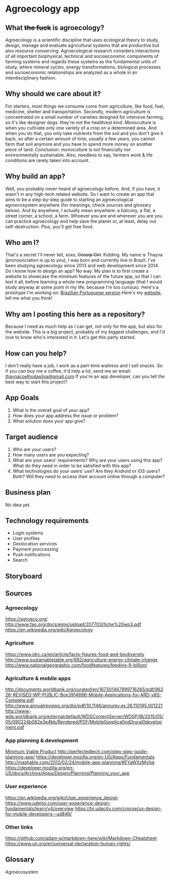 # Agroecology app

## What ~~the fuck~~ is agroecology?
Agroecology is a scientific discipline that uses ecological theory to study, design, manage and evaluate agricultural systems that are productive but also resource conserving. Agroecological research considers interactions of all important biophysical, technical and socioeconomic components of farming systems and regards these systems as the fundamental units of study, where mineral cycles, energy transformations, biological processes and socioeconomic relationships are analyzed as a whole in an interdisciplinary fashion.

## Why should we care about it?
For starters, most things we consume come from agriculture, like food, fuel, medicine, shelter and transportation. Secondly, modern agriculture is concentrated on a small number of varieties designed for intensive farming, so it's like designer dogs: they're not the healthiest kind. Monoculture is when you cultivate only one variety of a crop on a determined area. And when you do that, you only take nutrients from the soil and you don't give it back, so after a certain amount of time, usually a few years, you cannot farm that soil anymore and you have to spend more money on another piece of land. Conclusion: monoculture is not financially nor environmentally sustainable. Also, needless to say, farmers work & life conditions are rarely taken into account.

## Why build an app?
Well, you probably never heard of agroecology before. And, if you have, it wasn't in any high-tech related website. So I want to create an app that aims to be a step-by-step guide to starting an agroecological agroecosystem anywhere (for meanings, check sources and glossary below). And by anywhere, I actually mean anywhere: a balcony, a flat, a street corner, a school, a farm. Whoever you are and wherever you are you can practice agroecology and help save the planet or, at least, delay our self-destruction. Plus, you'll get free food.

## Who am I?
That's a secret I'll never tell, xoxo, ~~Gossip Girl~~. Kidding. My name is Thayna (pronounciation is up to you), I was born and currently live in Brazil. I've been studying agroecology since 2013 and web development since 2014. Do I know how to design an app? No way. My plan is to first create a website to showcase the minimum features of the future app, so that I can test it all, before learning a whole new programming language (that I would study anyway at some point in my life, because I'm too curious). Here's a prototype I'm working on: [Brazilian Portuguese version](https://marvelapp.com/87bj6c4/screen/27322051) 
Here's my [website](https://www.thaynacoelho.com), tell me what you think!

## Why am I posting this here as a repository?
Because I need as much help as I can get, not only for the app, but also for the website. This is a big project, probably of my biggest challenges, and I'd love to know who's interested in it. Let's get this party started.

## How can you help?
I don't really have a job, I work as a part-time waitress and I sell snacks. So if you can buy me a coffee, it'd help a lot, send me an email: thaynacoelhodasilva@gmail.com
If you're an app developer, can you tell the best way to start this project?

## App Goals
1. What is the overall goal of your app?
2. How does your app address the issue or problem?
3. What solution does your app give?

## Target audience
1. Who are your users?
2. How many users are you expecting? 
3. What are your users’ requirements? Why are your users using this app? What do they need in order to be satisfied with this app?
4. What technologies do your users’ use? Are they Android or iOS users? Both? Will they need to access their account online through a computer?

## Business plan
No idea yet.

## Technology requirements
* Login systems
* User profiles
* Geolocation services
* Payment proccessing
* Push notifications
* Search

## Storyboard

## Sources

### Agroecology
https://agroeco.org/
http://www.fao.org/docs/eims/upload/207703/fiche%20wp3.pdf
https://en.wikipedia.org/wiki/Agroecology

### Agriculture
https://www.idrc.ca/en/article/facts-figures-food-and-biodiversity
http://www.sustainabletable.org/982/agriculture-energy-climate-change
http://www.nationalgeographic.com/foodfeatures/feeding-9-billion/

### Agriculture & mobile apps
http://documents.worldbank.org/curated/en/167301467999716265/pdf/96226-REVISED-WP-PUBLIC-Box391469B-Mobile-Applications-for-ARD-v8S-Complete.pdf
http://www.annualreviews.org/doi/pdf/10.1146/annurev.es.26.110195.001221
http://www-wds.worldbank.org/external/default/WDSContentServer/WDSP/IB/2015/05/05/090224b082e3e4bb/Rendered/PDF/Mobile0applica0nd0rural0development.pdf

### App planning & development
[Minimum Viable Product](https://docs.google.com/drawings/d/1sMRdauCeX85tciOBhx45VDhB9t_75Nh2bOQD2Y3GM3g/edit?usp=sharing)
http://perfectedtech.com/step-step-guide-planning-app/
https://developer.mozilla.org/en-US/Apps/Fundamentals
http://mashable.com/2012/02/24/mobile-app-planning/#EYaWXzMyliqj
https://developer.mozilla.org/en-US/docs/Archive/Apps/Design/Planning/Planning_your_app

### User experience
https://en.wikipedia.org/wiki/User_experience_design
https://www.udemy.com/user-experience-design-fundamentals/learn/v4/overview
https://br.udacity.com/course/ux-design-for-mobile-developers--ud849/

### Other links
https://github.com/adam-p/markdown-here/wiki/Markdown-Cheatsheet
https://www.un.org/en/universal-declaration-human-rights/

## Glossary 
Agroecosystem
